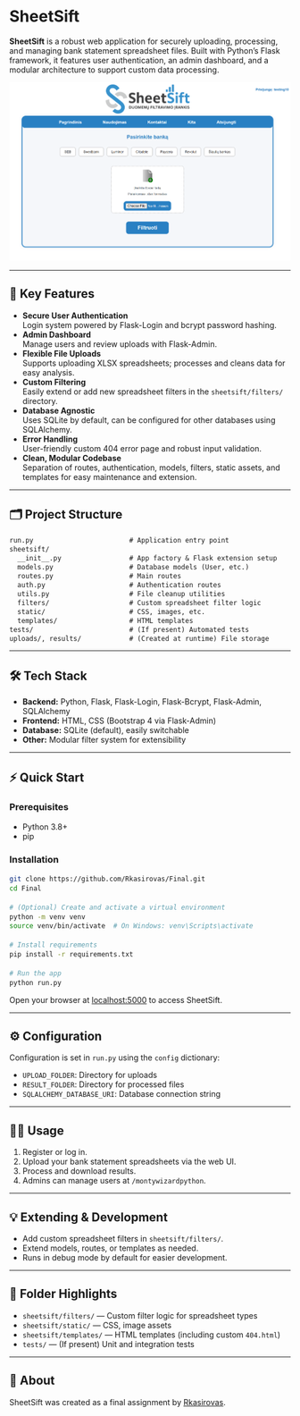 # SheetSift

**SheetSift** is a robust web application for securely uploading, processing, and managing bank statement spreadsheet files. Built with Python’s Flask framework, it features user authentication, an admin dashboard, and a modular architecture to support custom data processing.

![Main Index Page](index.png)

---

## 🚀 Key Features

- **Secure User Authentication**  
  Login system powered by Flask-Login and bcrypt password hashing.
- **Admin Dashboard**  
  Manage users and review uploads with Flask-Admin.
- **Flexible File Uploads**  
  Supports uploading XLSX spreadsheets; processes and cleans data for easy analysis.
- **Custom Filtering**  
  Easily extend or add new spreadsheet filters in the `sheetsift/filters/` directory.
- **Database Agnostic**  
  Uses SQLite by default, can be configured for other databases using SQLAlchemy.
- **Error Handling**  
  User-friendly custom 404 error page and robust input validation.
- **Clean, Modular Codebase**  
  Separation of routes, authentication, models, filters, static assets, and templates for easy maintenance and extension.

---

## 🗂️ Project Structure

```
run.py                        # Application entry point
sheetsift/
  __init__.py                 # App factory & Flask extension setup
  models.py                   # Database models (User, etc.)
  routes.py                   # Main routes
  auth.py                     # Authentication routes
  utils.py                    # File cleanup utilities
  filters/                    # Custom spreadsheet filter logic
  static/                     # CSS, images, etc.
  templates/                  # HTML templates
tests/                        # (If present) Automated tests
uploads/, results/            # (Created at runtime) File storage
```

---

## 🛠️ Tech Stack

- **Backend:** Python, Flask, Flask-Login, Flask-Bcrypt, Flask-Admin, SQLAlchemy
- **Frontend:** HTML, CSS (Bootstrap 4 via Flask-Admin)
- **Database:** SQLite (default), easily switchable
- **Other:** Modular filter system for extensibility

---

## ⚡ Quick Start

### Prerequisites

- Python 3.8+
- pip

### Installation

```bash
git clone https://github.com/Rkasirovas/Final.git
cd Final

# (Optional) Create and activate a virtual environment
python -m venv venv
source venv/bin/activate  # On Windows: venv\Scripts\activate

# Install requirements
pip install -r requirements.txt

# Run the app
python run.py
```

Open your browser at [localhost:5000](http://127.0.0.1:5000/) to access SheetSift.

---

## ⚙️ Configuration

Configuration is set in `run.py` using the `config` dictionary:

- `UPLOAD_FOLDER`: Directory for uploads
- `RESULT_FOLDER`: Directory for processed files
- `SQLALCHEMY_DATABASE_URI`: Database connection string

---

## 🧑‍💼 Usage

1. Register or log in.
2. Upload your bank statement spreadsheets via the web UI.
3. Process and download results.
4. Admins can manage users at `/montywizardpython`.

---

## 💡 Extending & Development

- Add custom spreadsheet filters in `sheetsift/filters/`.
- Extend models, routes, or templates as needed.
- Runs in debug mode by default for easier development.

---

## 📁 Folder Highlights

- `sheetsift/filters/` — Custom filter logic for spreadsheet types
- `sheetsift/static/` — CSS, image assets
- `sheetsift/templates/` — HTML templates (including custom `404.html`)
- `tests/` — (If present) Unit and integration tests

---

## 🙋 About

SheetSift was created as a final assignment by [Rkasirovas](https://github.com/Rkasirovas).
